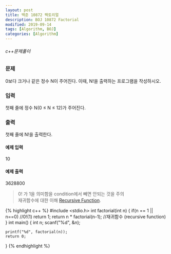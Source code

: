 ```yaml
---
layout: post
title: 백준 10872 팩토리얼	
description: BOJ 10872 Factorial
modified: 2019-09-14
tags: [Algorithm, BOJ]
categories: [Algorithm]
---
```

###### c++문제풀이
 
### 문제
0보다 크거나 같은 정수 N이 주어진다. 이때, N!을 출력하는 프로그램을 작성하시오.

### 입력
첫째 줄에 정수 N(0 ≤ N ≤ 12)가 주어진다.

### 출력
첫째 줄에 N!을 출력한다.

#### 예제 입력
10


#### 예제 출력
3628800

> 0! 가 1을 의미함을 condition에서 빼면 안되는 것을 주의  
> 재귀함수에 대한 이해 [Recursive Function](https://mg729.github.io//algorithm/2019/09/15/DataStructure_RecursiveFunction/). 


{% highlight c++ %}
#include <stdio.h>
int factorial(int n)
{
	if(n == 1 || n==0) //0!(1)
	  return 1;
	return n * factorial(n-1);  //재귀함수 (recursive function)
}
int main()
{
	int n;
	scanf("%d", &n);
	
	printf("%d", factorial(n));
	return 0;
}
{% endhighlight %}




